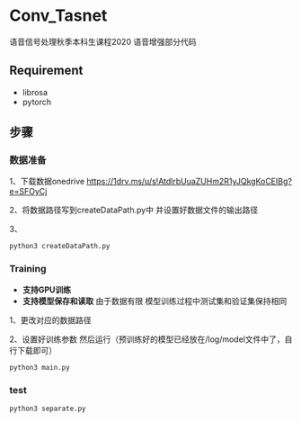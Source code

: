 # Conv_Tasnet
语音信号处理秋季本科生课程2020 语音增强部分代码

## Requirement 
- librosa
- pytorch


## 步骤
### 数据准备
1、下载数据onedrive https://1drv.ms/u/s!AtdlrbUuaZUHm2R1yJQkgKoCEIBg?e=SFOyCj

2、将数据路径写到createDataPath.py中 并设置好数据文件的输出路径

3、

```shell
python3 createDataPath.py 
```
### Training
- **支持GPU训练**
- **支持模型保存和读取**
由于数据有限 模型训练过程中测试集和验证集保持相同

1、更改对应的数据路径

2、设置好训练参数 然后运行（预训练好的模型已经放在/log/model文件中了，自行下载即可）

```shell
python3 main.py 
```
### test

```shell
python3 separate.py 
```

